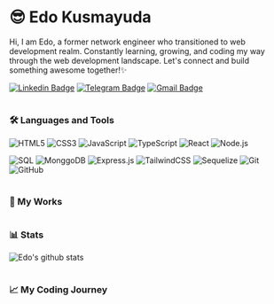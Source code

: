# :sunglasses: Edo Kusmayuda

Hi, I am Edo, a former network engineer who transitioned to web development realm. Constantly learning, growing, and coding my way through the web development landscape. Let's connect and build something awesome together!✨

[![Linkedin Badge](https://img.shields.io/badge/-LinkedIn-blue?style=for-the-badge&logo=Linkedin&logoColor=white&link=https://www.linkedin.com/in/edokusmayuda/)](https://www.linkedin.com/in/edokusmayuda/)
[![Telegram Badge](https://img.shields.io/badge/-Telegram-1ca0f1?style=for-the-badge&labelColor=1ca0f1&logo=telegram&logoColor=white&link=https://t.me/edokusmayuda)](https://t.me/edokusmayuda)
[![Gmail Badge](https://img.shields.io/badge/-Gmail-c14438?style=for-the-badge&logo=Gmail&logoColor=white&link=mailto:kusmayuda.edo@gmail.com)](mailto:kusmayuda.edo@gmail.com)

#

### 🛠 Languages and Tools 
![HTML5](https://img.shields.io/badge/-HTML5-E34F26?style=flat&logo=html5&logoColor=white)
![CSS3](https://img.shields.io/badge/-CSS3-1572B6?style=flat&logo=css3)
![JavaScript](https://img.shields.io/badge/-JavaScript-333333?style=flat&logo=javascript)
![TypeScript](https://img.shields.io/badge/-TypeScript-007ACC?style=flat&logo=typescript&logoColor=white)
![React](https://img.shields.io/badge/-React-149eca?style=flat&logo=React&logoColor=white)
![Node.js](https://img.shields.io/badge/-Node.js-6bc045?style=flat&logo=node.js&logoColor=white)

![SQL](https://img.shields.io/badge/MySQL-005C84?style=flat&logo=mysql&logoColor=white)
![MonggoDB](https://img.shields.io/badge/MongoDB-4EA94B?style=flat&logo=mongodb&logoColor=white)
![Express.js](https://img.shields.io/badge/Express.js-404D59?style=flat&logo=express)
![TailwindCSS](https://img.shields.io/badge/Tailwind_CSS-38B2AC?style=flat&logo=tailwind-css&logoColor=white)
![Sequelize](https://img.shields.io/badge/Sequelize-323330?style=flat&logo=sequelize&logoColor=blue)
![Git](https://img.shields.io/badge/-Git-222222?style=flat&logo=git&logoColor=F05032)
![GitHub](https://img.shields.io/badge/-GitHub-white?style=flat&logo=github&logoColor=black)

#

### :construction_worker: My Works

#

### 📊 Stats
![Edo's github stats](https://github-readme-stats.vercel.app/api?username=kusmayudaedo&show_icons=true)

#

### :chart_with_upwards_trend: My Coding Journey
